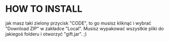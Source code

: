 # HOW TO INSTALL 

jak masz taki zielony przycisk "CODE", to go musisz kliknąć i wybrać "Download ZIP" w zakładce "Local". Musisz wypakować wszystkie pliki do jakiegoś folderu i otworzyć "gift.jar". ;)